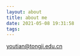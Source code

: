 ```yaml
---
layout: about
title: about me
date: 2021-05-08 19:31:58
tags:
---
```


youtian@tongji.edu.cn

<!-- 
## 教育经历 ##
<table>
	<tr> <td>本科&nbsp</td> <td>2013~2017&nbsp</td> <td>天津大学&nbsp</td> <td>土木工程</td> </tr>
	<tr> <td>博士&nbsp</td> <td>2013~&nbsp</td> <td>同济大学&nbsp</td> <td>土木工程</td> </tr>
</table>


## 研究方向 ##
建筑抗震韧性评价
-->